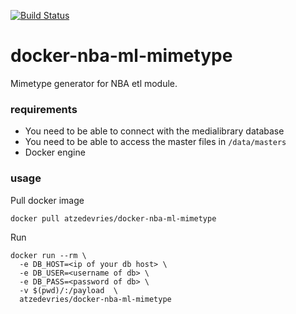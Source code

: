 [![Build Status](https://travis-ci.org/naturalis/docker-nba-ml-mimetype.svg?branch=master)](https://travis-ci.org/naturalis/docker-nba-ml-mimetype)

# docker-nba-ml-mimetype
Mimetype generator for NBA etl module.

### requirements

* You need to be able to connect with the medialibrary database
* You need to be able to access the master files in `/data/masters`
* Docker engine

### usage

Pull docker image
```
docker pull atzedevries/docker-nba-ml-mimetype
```
Run
```
docker run --rm \
  -e DB_HOST=<ip of your db host> \
  -e DB_USER=<username of db> \
  -e DB_PASS=<password of db> \
  -v $(pwd)/:/payload  \
  atzedevries/docker-nba-ml-mimetype
```
